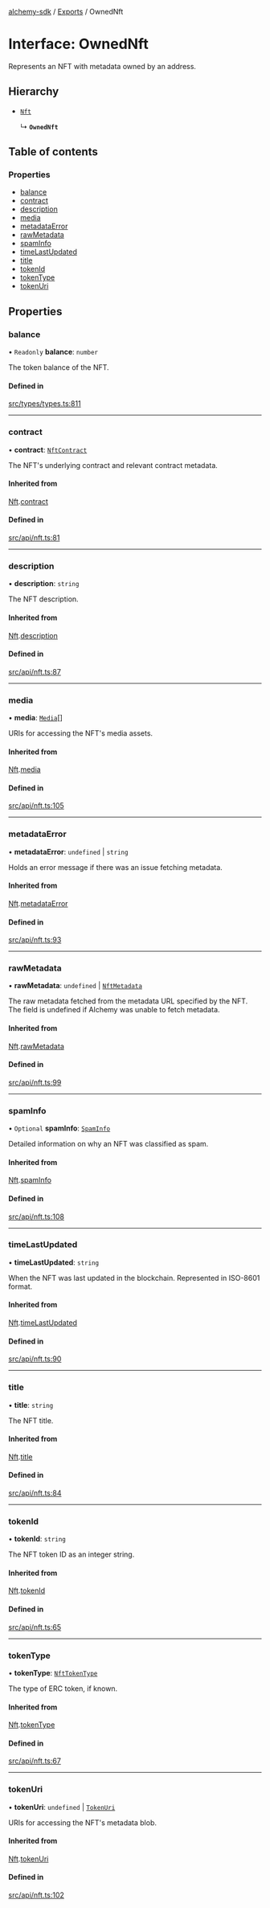 [alchemy-sdk](../README.md) / [Exports](../modules.md) / OwnedNft

# Interface: OwnedNft

Represents an NFT with metadata owned by an address.

## Hierarchy

- [`Nft`](Nft.md)

  ↳ **`OwnedNft`**

## Table of contents

### Properties

- [balance](OwnedNft.md#balance)
- [contract](OwnedNft.md#contract)
- [description](OwnedNft.md#description)
- [media](OwnedNft.md#media)
- [metadataError](OwnedNft.md#metadataerror)
- [rawMetadata](OwnedNft.md#rawmetadata)
- [spamInfo](OwnedNft.md#spaminfo)
- [timeLastUpdated](OwnedNft.md#timelastupdated)
- [title](OwnedNft.md#title)
- [tokenId](OwnedNft.md#tokenid)
- [tokenType](OwnedNft.md#tokentype)
- [tokenUri](OwnedNft.md#tokenuri)

## Properties

### balance

• `Readonly` **balance**: `number`

The token balance of the NFT.

#### Defined in

[src/types/types.ts:811](https://github.com/alchemyplatform/alchemy-sdk-js/blob/4a7f568/src/types/types.ts#L811)

___

### contract

• **contract**: [`NftContract`](NftContract.md)

The NFT's underlying contract and relevant contract metadata.

#### Inherited from

[Nft](Nft.md).[contract](Nft.md#contract)

#### Defined in

[src/api/nft.ts:81](https://github.com/alchemyplatform/alchemy-sdk-js/blob/4a7f568/src/api/nft.ts#L81)

___

### description

• **description**: `string`

The NFT description.

#### Inherited from

[Nft](Nft.md).[description](Nft.md#description)

#### Defined in

[src/api/nft.ts:87](https://github.com/alchemyplatform/alchemy-sdk-js/blob/4a7f568/src/api/nft.ts#L87)

___

### media

• **media**: [`Media`](Media.md)[]

URIs for accessing the NFT's media assets.

#### Inherited from

[Nft](Nft.md).[media](Nft.md#media)

#### Defined in

[src/api/nft.ts:105](https://github.com/alchemyplatform/alchemy-sdk-js/blob/4a7f568/src/api/nft.ts#L105)

___

### metadataError

• **metadataError**: `undefined` \| `string`

Holds an error message if there was an issue fetching metadata.

#### Inherited from

[Nft](Nft.md).[metadataError](Nft.md#metadataerror)

#### Defined in

[src/api/nft.ts:93](https://github.com/alchemyplatform/alchemy-sdk-js/blob/4a7f568/src/api/nft.ts#L93)

___

### rawMetadata

• **rawMetadata**: `undefined` \| [`NftMetadata`](NftMetadata.md)

The raw metadata fetched from the metadata URL specified by the NFT. The
field is undefined if Alchemy was unable to fetch metadata.

#### Inherited from

[Nft](Nft.md).[rawMetadata](Nft.md#rawmetadata)

#### Defined in

[src/api/nft.ts:99](https://github.com/alchemyplatform/alchemy-sdk-js/blob/4a7f568/src/api/nft.ts#L99)

___

### spamInfo

• `Optional` **spamInfo**: [`SpamInfo`](SpamInfo.md)

Detailed information on why an NFT was classified as spam.

#### Inherited from

[Nft](Nft.md).[spamInfo](Nft.md#spaminfo)

#### Defined in

[src/api/nft.ts:108](https://github.com/alchemyplatform/alchemy-sdk-js/blob/4a7f568/src/api/nft.ts#L108)

___

### timeLastUpdated

• **timeLastUpdated**: `string`

When the NFT was last updated in the blockchain. Represented in ISO-8601 format.

#### Inherited from

[Nft](Nft.md).[timeLastUpdated](Nft.md#timelastupdated)

#### Defined in

[src/api/nft.ts:90](https://github.com/alchemyplatform/alchemy-sdk-js/blob/4a7f568/src/api/nft.ts#L90)

___

### title

• **title**: `string`

The NFT title.

#### Inherited from

[Nft](Nft.md).[title](Nft.md#title)

#### Defined in

[src/api/nft.ts:84](https://github.com/alchemyplatform/alchemy-sdk-js/blob/4a7f568/src/api/nft.ts#L84)

___

### tokenId

• **tokenId**: `string`

The NFT token ID as an integer string.

#### Inherited from

[Nft](Nft.md).[tokenId](Nft.md#tokenid)

#### Defined in

[src/api/nft.ts:65](https://github.com/alchemyplatform/alchemy-sdk-js/blob/4a7f568/src/api/nft.ts#L65)

___

### tokenType

• **tokenType**: [`NftTokenType`](../enums/NftTokenType.md)

The type of ERC token, if known.

#### Inherited from

[Nft](Nft.md).[tokenType](Nft.md#tokentype)

#### Defined in

[src/api/nft.ts:67](https://github.com/alchemyplatform/alchemy-sdk-js/blob/4a7f568/src/api/nft.ts#L67)

___

### tokenUri

• **tokenUri**: `undefined` \| [`TokenUri`](TokenUri.md)

URIs for accessing the NFT's metadata blob.

#### Inherited from

[Nft](Nft.md).[tokenUri](Nft.md#tokenuri)

#### Defined in

[src/api/nft.ts:102](https://github.com/alchemyplatform/alchemy-sdk-js/blob/4a7f568/src/api/nft.ts#L102)
